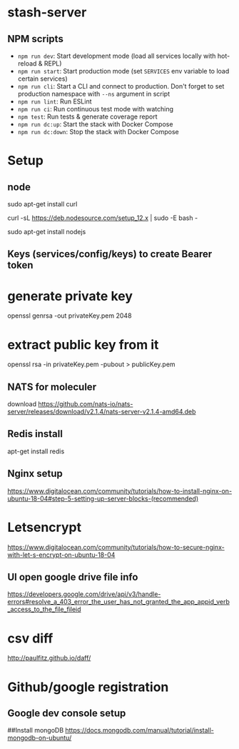 # stash-server

## NPM scripts

- `npm run dev`: Start development mode (load all services locally with hot-reload & REPL)
- `npm run start`: Start production mode (set `SERVICES` env variable to load certain services)
- `npm run cli`: Start a CLI and connect to production. Don't forget to set production namespace with `--ns` argument in script
- `npm run lint`: Run ESLint
- `npm run ci`: Run continuous test mode with watching
- `npm test`: Run tests & generate coverage report
- `npm run dc:up`: Start the stack with Docker Compose
- `npm run dc:down`: Stop the stack with Docker Compose

# Setup

## node
sudo apt-get install curl

curl -sL https://deb.nodesource.com/setup_12.x | sudo -E bash -

sudo apt-get install nodejs

## Keys (services/config/keys) to create Bearer token
# generate private key
openssl genrsa -out privateKey.pem 2048
# extract public key from it
openssl rsa -in privateKey.pem -pubout > publicKey.pem

## NATS for moleculer
download https://github.com/nats-io/nats-server/releases/download/v2.1.4/nats-server-v2.1.4-amd64.deb

## Redis install
apt-get install redis

## Nginx setup
https://www.digitalocean.com/community/tutorials/how-to-install-nginx-on-ubuntu-18-04#step-5-setting-up-server-blocks-(recommended)

# Letsencrypt
https://www.digitalocean.com/community/tutorials/how-to-secure-nginx-with-let-s-encrypt-on-ubuntu-18-04

## UI open google drive file info
https://developers.google.com/drive/api/v3/handle-errors#resolve_a_403_error_the_user_has_not_granted_the_app_appid_verb_access_to_the_file_fileid 

# csv diff
http://paulfitz.github.io/daff/

# Github/google registration

## Google dev console setup

##Install mongoDB
https://docs.mongodb.com/manual/tutorial/install-mongodb-on-ubuntu/